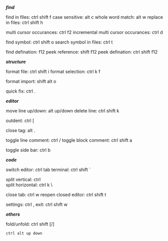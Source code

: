 ***find***

find in files: ctrl shift f
case sensitive: alt c
whole word match: alt w
replace in files: ctrl shift h

multi cursor occurances: ctrl f2
incremental multi cursor occurances: ctrl d

find symbol: ctrl shift o
search symbol in files: ctrl t

find defination: f12
peek reference: shift f12
peek defination: ctrl shift f12

***structure***

format file: ctrl shift i
format selection: ctrl k f

format import: shift alt o

quick fix: ctrl .

***editor***

move line up/down: alt up/down
delete line: ctrl shift k

outdent: ctrl [

close tag: alt .

toggle line comment: ctrl /
toggle block comment: ctrl shift a

toggle side bar: ctrl b


***code***

switch editor: ctrl tab
terminal: ctrl shift `

split vertical: ctrl \
split horizontal: ctrl k \

close tab: ctrl w
reopen closed editor: ctrl shift t 


settings: ctrl ,
exit: ctrl shift w

***others***

fold/unfold: ctrl shift [/]

````````````````````````
ctrl alt up down

